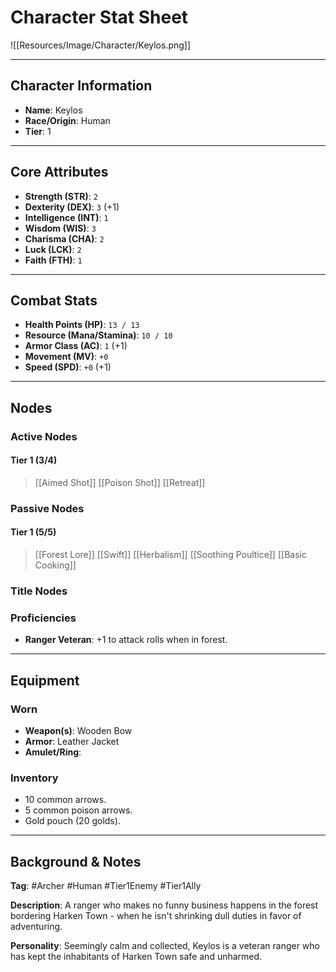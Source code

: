 # Character Stat Sheet

![[Resources/Image/Character/Keylos.png]]

---

## Character Information
- **Name**: Keylos
- **Race/Origin**: Human
- **Tier**: 1

---

## Core Attributes
- **Strength (STR)**: `2`
- **Dexterity (DEX)**: `3` (+1) 
- **Intelligence (INT)**: `1`
- **Wisdom (WIS)**: `3`
- **Charisma (CHA)**: `2`
- **Luck (LCK)**: `2`
- **Faith (FTH)**: `1`

---

## Combat Stats
- **Health Points (HP)**: `13 / 13`
- **Resource (Mana/Stamina)**: `10 / 10`
- **Armor Class (AC)**: `1` (+1)
- **Movement (MV)**: `+0`
- **Speed (SPD)**: `+0` (+1)
---

## Nodes
### Active Nodes
#### Tier 1 (3/4)
> [[Aimed Shot]]
> [[Poison Shot]]
> [[Retreat]]
### Passive Nodes
#### Tier 1 (5/5)
> [[Forest Lore]]
> [[Swift]]
> [[Herbalism]]
> [[Soothing Poultice]]
> [[Basic Cooking]]

### Title Nodes


### Proficiencies 
- **Ranger Veteran**: +1 to attack rolls when in forest.

---

## Equipment
### Worn
- **Weapon(s)**: Wooden Bow
- **Armor**: Leather Jacket
- **Amulet/Ring**: 

### Inventory
- 10 common arrows.
- 5 common poison arrows. 
- Gold pouch (20 golds).

---

## Background & Notes
**Tag**: #Archer #Human #Tier1Enemy #Tier1Ally

**Description**: A ranger who makes no funny business happens in the forest bordering Harken Town - when he isn't shrinking dull duties in favor of adventuring.

**Personality**: Seemingly calm and collected, Keylos is a veteran ranger who has kept the inhabitants of Harken Town safe and unharmed. 
